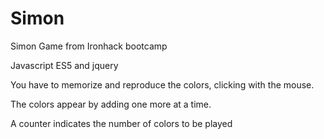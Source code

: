 # Simon
Simon Game from Ironhack bootcamp

Javascript ES5 and jquery

You have to memorize and reproduce the colors, clicking with the mouse.

The colors appear by adding one more at a time.

A counter indicates the number of colors to be played

